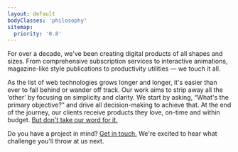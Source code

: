 ```yaml
---
layout: default
bodyClasses: 'philosophy'
sitemap:
  priority: '0.8'
---
```


For over a decade, we've been creating digital products of all shapes and sizes. From comprehensive subscription services to interactive animations, magazine-like style publications to productivity utilities &mdash; we touch it all.

As the list of web technologies grows longer and longer, it's easier than ever to fall behind or wander off track. Our work aims to strip away all the &lsquo;other&rsquo; by focusing on simplicity and clarity. We start by asking, &ldquo;What's the primary objective?&rdquo; and drive all decision-making to achieve that. At the end of the journey, our clients receive products they love, on-time and within budget. <a href="#endorsements">But don't take our word for it.</a>

Do you have a project in mind? [Get in touch.](/contact/) We're excited to hear what challenge you'll throw at us next.
